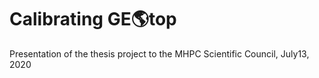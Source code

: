 # Calibrating GE🌎top

Presentation of the thesis project to the MHPC Scientific Council, July13, 2020
